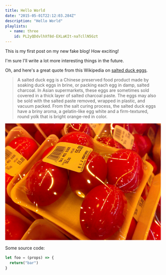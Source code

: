 ```yaml
---
title: Hello World
date: "2015-05-01T22:12:03.284Z"
description: "Hello World"
playlists:
  - name: three
    id: PL2yQDdvlhXf8d-EXLaKIt-naTcllN5Gzt
---
```


<ReinventProcessor playlist={props.playlists.three}>
  <Playlist title="FooBar" />
</ReinventProcessor>

This is my first post on my new fake blog! How exciting!

I'm sure I'll write a lot more interesting things in the future.

Oh, and here's a great quote from this Wikipedia on
[salted duck eggs](https://en.wikipedia.org/wiki/Salted_duck_egg).

> A salted duck egg is a Chinese preserved food product made by soaking duck
> eggs in brine, or packing each egg in damp, salted charcoal. In Asian
> supermarkets, these eggs are sometimes sold covered in a thick layer of salted
> charcoal paste. The eggs may also be sold with the salted paste removed,
> wrapped in plastic, and vacuum packed. From the salt curing process, the
> salted duck eggs have a briny aroma, a gelatin-like egg white and a
> firm-textured, round yolk that is bright orange-red in color.

![Chinese Salty Egg](./salty_egg.jpg)

Some source code:

```js
let foo = (props) => {
  return("bar")
}
```